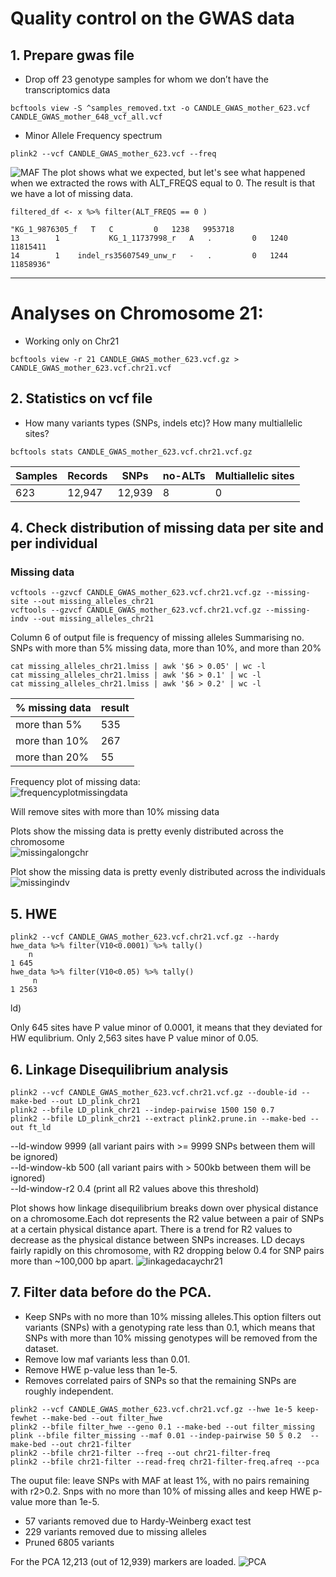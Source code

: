 # Quality control on the GWAS data

## 1. Prepare gwas file

*  Drop off 23 genotype samples for whom we don’t have the transcriptomics data

```
bcftools view -S ^samples_removed.txt -o CANDLE_GWAS_mother_623.vcf CANDLE_GWAS_mother_648_vcf_all.vcf
```

*  Minor Allele Frequency spectrum

```
plink2 --vcf CANDLE_GWAS_mother_623.vcf --freq
```
![MAF](https://github.com/Flavia95/CANDLE/assets/52487106/5225ba3a-4dd2-4bf0-862a-04e3050baa99)
The plot shows what we expected, but let's see what happened when we extracted the rows with ALT_FREQS equal to 0. The result is that we have a lot of missing data.
```
filtered_df <- x %>% filter(ALT_FREQS == 0 )

"KG_1_9876305_f   T   C         0   1238   9953718
13        1           KG_1_11737998_r   A   .         0   1240  11815411
14        1    indel_rs35607549_unw_r   -   .         0   1244  11858936"
```
---

# Analyses on Chromosome 21:

* Working only on Chr21

```
bcftools view -r 21 CANDLE_GWAS_mother_623.vcf.gz > CANDLE_GWAS_mother_623.vcf.chr21.vcf
```
## 2. Statistics on vcf file

* How many variants types (SNPs, indels etc)? How many multiallelic sites?

```
bcftools stats CANDLE_GWAS_mother_623.vcf.chr21.vcf.gz
```

Samples           | Records |SNPs | no-ALTs | Multiallelic sites       
--------------| ----|---------|---------|------
623| 12,947 |  12,939 |8| 0 | 


## 4. Check distribution of missing data per site and per individual

### Missing data 

```
vcftools --gzvcf CANDLE_GWAS_mother_623.vcf.chr21.vcf.gz --missing-site --out missing_alleles_chr21
vcftools --gzvcf CANDLE_GWAS_mother_623.vcf.chr21.vcf.gz --missing-indv --out missing_alleles_chr21
```

Column 6 of output file is frequency of missing alleles 
Summarising no. SNPs with more than 5% missing data, more than 10%, and more than 20%

```
cat missing_alleles_chr21.lmiss | awk '$6 > 0.05' | wc -l
cat missing_alleles_chr21.lmiss | awk '$6 > 0.1' | wc -l
cat missing_alleles_chr21.lmiss | awk '$6 > 0.2' | wc -l
```
% missing data           |   result|    
--------------| ----|
more than 5% | 535 |
more than 10% | 267 | 
more than 20% | 55 |

Frequency plot of missing data:  
![frequencyplotmissingdata](https://github.com/Flavia95/CANDLE/assets/52487106/777f73cb-fe06-4c82-94a2-591b2e458dae)

Will remove sites with more than 10% missing data

Plots show the missing data is pretty evenly distributed across the chromosome  
![missingalongchr](https://github.com/Flavia95/CANDLE/assets/52487106/0beb0ac0-7f0c-44e6-841b-81b2ba3bcefe)

Plot show the missing data is pretty evenly distributed across the individuals
![missingindv](https://github.com/Flavia95/CANDLE/assets/52487106/81f62103-d442-4c2c-948d-8ef402c1f6bf)


## 5. HWE
```
plink2 --vcf CANDLE_GWAS_mother_623.vcf.chr21.vcf.gz --hardy
hwe_data %>% filter(V10<0.0001) %>% tally()
    n
1 645
hwe_data %>% filter(V10<0.05) %>% tally()
     n
1 2563
```
ld)  

Only 645 sites have P value minor of 0.0001, it means that they deviated for HW equlibrium. Only 2,563 sites have P value minor of 0.05.

## 6. Linkage Disequilibrium analysis

```
plink2 --vcf CANDLE_GWAS_mother_623.vcf.chr21.vcf.gz --double-id --make-bed --out LD_plink_chr21
plink2 --bfile LD_plink_chr21 --indep-pairwise 1500 150 0.7
plink2 --bfile LD_plink_chr21 --extract plink2.prune.in --make-bed --out ft_ld

```
--ld-window 9999 (all variant pairs with >= 9999 SNPs between them will be ignored)  
--ld-window-kb 500 (all variant pairs with > 500kb between them will be ignored)  
--ld-window-r2 0.4 (print all R2 values above this threshold)  

Plot shows how linkage disequilibrium breaks down over physical distance on a chromosome.Each dot represents the R2 value between a pair of SNPs at a certain physical distance apart.
There is a trend for R2 values to decrease as the physical distance between SNPs increases. LD decays fairly rapidly on this chromosome, with R2 dropping below 0.4 for SNP pairs more than ~100,000 bp apart.
![linkagedacaychr21](https://github.com/Flavia95/CANDLE/assets/52487106/8111f198-8e02-47a1-a8d1-c41db2c38b67)

## 7. Filter data before do the PCA. 

* Keep SNPs with no more than 10% missing alleles.This option filters out variants (SNPs) with a genotyping rate less than 0.1, which means that SNPs with more than 10% missing genotypes will be removed from the dataset.
* Remove low maf variants less than 0.01. 
* Remove HWE p-value less than 1e-5.
* Removes correlated pairs of SNPs so that the remaining SNPs are roughly independent.
```
plink2 --vcf CANDLE_GWAS_mother_623.vcf.chr21.vcf.gz --hwe 1e-5 keep-fewhet --make-bed --out filter_hwe
plink2 --bfile filter_hwe --geno 0.1 --make-bed --out filter_missing
plink --bfile filter_missing --maf 0.01 --indep-pairwise 50 5 0.2  --make-bed --out chr21-filter
plink2 --bfile chr21-filter --freq --out chr21-filter-freq
plink2 --bfile chr21-filter --read-freq chr21-filter-freq.afreq --pca
```
The ouput file: leave SNPs with MAF at least 1%, with no pairs remaining with r2>0.2. Snps with no more than 10% of missing alles and keep HWE p-value more than 1e-5.
- 57 variants removed due to Hardy-Weinberg exact test
- 229 variants removed due to missing alleles
- Pruned 6805 variants

For the PCA 12,213 (out of 12,939) markers are loaded.
![PCA](https://github.com/Flavia95/CANDLE/assets/52487106/6819856c-f6e8-4b72-9f68-185cda8977ac)



